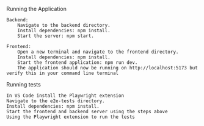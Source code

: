 Running the Application

    Backend:
        Navigate to the backend directory.
        Install dependencies: npm install.
        Start the server: npm start.

    Frontend:
        Open a new terminal and navigate to the frontend directory.
        Install dependencies: npm install.
        Start the frontend application: npm run dev.
        The application should now be running on http://localhost:5173 but verify this in your command line terminal



Running tests

    In VS Code install the Playwright extension
    Navigate to the e2e-tests directory.
    Install dependencies: npm install.
    Start the frontend and backend server using the steps above
    Using the Playwright extension to run the tests

